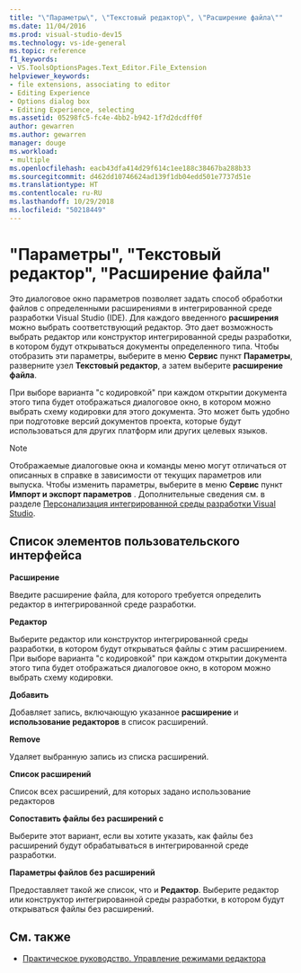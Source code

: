 ```yaml
---
title: "\"Параметры\", \"Текстовый редактор\", \"Расширение файла\""
ms.date: 11/04/2016
ms.prod: visual-studio-dev15
ms.technology: vs-ide-general
ms.topic: reference
f1_keywords:
- VS.ToolsOptionsPages.Text_Editor.File_Extension
helpviewer_keywords:
- file extensions, associating to editor
- Editing Experience
- Options dialog box
- Editing Experience, selecting
ms.assetid: 05298fc5-fc4e-4bb2-b942-1f7d2dcdff0f
author: gewarren
ms.author: gewarren
manager: douge
ms.workload:
- multiple
ms.openlocfilehash: eacb43dfa414d29f614c1ee188c38467ba288b33
ms.sourcegitcommit: d462dd10746624ad139f1db04edd501e7737d51e
ms.translationtype: HT
ms.contentlocale: ru-RU
ms.lasthandoff: 10/29/2018
ms.locfileid: "50218449"
---
```

# <a name="options-text-editor-file-extension"></a>"Параметры", "Текстовый редактор", "Расширение файла"
Это диалоговое окно параметров позволяет задать способ обработки файлов с определенными расширениями в интегрированной среде разработки Visual Studio (IDE). Для каждого введенного **расширения** можно выбрать соответствующий редактор. Это дает возможность выбрать редактор или конструктор интегрированной среды разработки, в котором будут открываться документы определенного типа. Чтобы отобразить эти параметры, выберите в меню **Сервис** пункт **Параметры**, разверните узел **Текстовый редактор**, а затем выберите **расширение файла**.

 При выборе варианта "с кодировкой" при каждом открытии документа этого типа будет отображаться диалоговое окно, в котором можно выбрать схему кодировки для этого документа. Это может быть удобно при подготовке версий документов проекта, которые будут использоваться для других платформ или других целевых языков.

> [!NOTE]
> Отображаемые диалоговые окна и команды меню могут отличаться от описанных в справке в зависимости от текущих параметров или выпуска. Чтобы изменить параметры, выберите в меню **Сервис** пункт **Импорт и экспорт параметров** . Дополнительные сведения см. в разделе [Персонализация интегрированной среды разработки Visual Studio](../../ide/personalizing-the-visual-studio-ide.md).


## <a name="uielement-list"></a>Список элементов пользовательского интерфейса
 **Расширение**

 Введите расширение файла, для которого требуется определить редактор в интегрированной среде разработки.

 **Редактор**

 Выберите редактор или конструктор интегрированной среды разработки, в котором будут открываться файлы с этим расширением. При выборе варианта "с кодировкой" при каждом открытии документа этого типа будет отображаться диалоговое окно, в котором можно выбрать схему кодировки.

 **Добавить**

 Добавляет запись, включающую указанное **расширение** и **использование редакторов** в список расширений.

 **Remove**

 Удаляет выбранную запись из списка расширений.

 **Список расширений**

 Список всех расширений, для которых задано использование редакторов

 **Сопоставить файлы без расширений с**

 Выберите этот вариант, если вы хотите указать, как файлы без расширений будут обрабатываться в интегрированной среде разработки.

 **Параметры файлов без расширений**

 Предоставляет такой же список, что и **Редактор**. Выберите редактор или конструктор интегрированной среды разработки, в котором будут открываться файлы без расширений.

## <a name="see-also"></a>См. также

- [Практическое руководство. Управление режимами редактора](../../ide/how-to-manage-editor-modes.md)